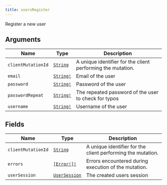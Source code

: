 ```yaml
---
title: usersRegister
---
```


Register a new user

## Arguments

| Name | Type | Description |
|------|------|-------------|
| `clientMutationId` | [`String`](../scalar/string.md) | A unique identifier for the client performing the mutation. |
| `email` | [`String!`](../scalar/string.md) | Email of the user |
| `password` | [`String!`](../scalar/string.md) | Password of the user |
| `passwordRepeat` | [`String!`](../scalar/string.md) | The repeated password of the user to check for typos |
| `username` | [`String!`](../scalar/string.md) | Username of the user |

## Fields

| Name | Type | Description |
|------|------|-------------|
| `clientMutationId` | [`String`](../scalar/string.md) | A unique identifier for the client performing the mutation. |
| `errors` | [`[Error!]!`](../union/error.md) | Errors encountered during execution of the mutation. |
| `userSession` | [`UserSession`](../object/usersession.md) | The created users session |
